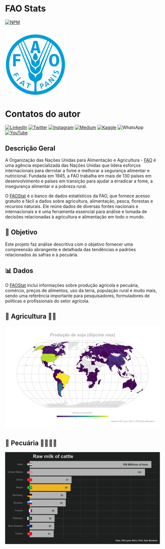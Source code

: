 # FAO Stats

[![NPM](https://img.shields.io/npm/l/react)](https://github.com/italomarquesmonteiro/FAOStats/blob/main/LICENSE)

##

<img style="width:px; height:200px;" src=".github\.vscode\Logo\FAO_logo.svg.png" alt="Logo IBGE">

# Contatos do autor

[![LinkedIn](https://img.shields.io/badge/LinkedIn-0077B5?style=for-the-badge&logo=linkedin&logoColor=white)](https://www.linkedin.com/in/italomarquesmonteiro/)
[![Twitter](https://img.shields.io/badge/X-%23000000.svg?style=for-the-badge&logo=X&logoColor=white)](https://twitter.com/italommonteiro)
[![Instagram](https://img.shields.io/badge/Instagram-E4405F?style=for-the-badge&logo=instagram&logoColor=white)](https://instagram.com/italo.m.m)
[![Medium](https://img.shields.io/badge/Medium-12100E?style=for-the-badge&logo=medium&logoColor=white)](https://medium.com/@italomarquesmonteiro)
[![Kaggle](https://img.shields.io/badge/Kaggle-035a7d?style=for-the-badge&logo=kaggle&logoColor=white)](https://www.kaggle.com/talomarquesmonteiro)
![WhatsApp](https://img.shields.io/badge/WhatsApp-25D366?style=for-the-badge&logo=whatsapp&logoColor=white)
[![YouTube](https://img.shields.io/badge/YouTube-FF0000?style=for-the-badge&logo=youtube&logoColor=white)](https://www.youtube.com/channel/UCB_lseG8dAbdjuemJv-nHXw)

## Descrição Geral

A Organização das Nações Unidas para Alimentação e Agricultura - [FAO]() é uma agência especializada das Nações Unidas que lidera esforços internacionais para derrotar a fome e melhorar a segurança alimentar e nutricional. Fundada em 1945, a FAO trabalha em mais de 130 países em desenvolvimento e países em transição para ajudar a erradicar a fome, a insegurança alimentar e a pobreza rural.

O [FAOStat](https://www.fao.org/faostat/en/#data) é o banco de dados estatísticos da FAO, que fornece acesso gratuito e fácil a dados sobre agricultura, alimentação, pesca, florestas e recursos naturais. Ele reúne dados de diversas fontes nacionais e internacionais e é uma ferramenta essencial para análise e tomada de decisões relacionadas à agricultura e alimentação em todo o mundo. 

## 🎯 Objetivo

Este projeto faz análise descritiva com o objetivo fornecer uma compreensão abrangente e detalhada das tendências e padrões relacionados às safras e à pecuária. 

## 📊 Dados

O [FAOStat](https://www.fao.org/faostat/en/#data) inclui informações sobre produção agrícola e pecuária, comércio, preços de alimentos, uso da terra, população rural e muito mais, sendo uma referência importante para pesquisadores, formuladores de políticas e profissionais do setor agrícola.

## 🌾 Agricultura 🚜🌽

<img style="width:px; height:px;" src=".github\.vscode\Crops and livestock\Images crops\soja.png" alt="Soja">

## 🥩 Pecuária 🐄🐓🐑🐖

<img style="width:px; height:px;" src=".github\.vscode\Crops and livestock\Images livestock\plot_leite.png" alt="Leite">